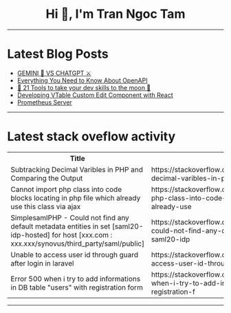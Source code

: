 <h1 align="center">Hi 👋, I'm Tran Ngoc Tam</h1>

---

# Latest Blog Posts 
<!-- BLOG-POST-LIST:START -->
- [GEMINI 💎 VS CHATGPT ⚔️](https://dev.to/mince/gemini-vs-chatgpt-1eia)
- [Everything You Need to Know About OpenAPI](https://dev.to/speakeasy/everything-you-need-to-know-about-openapi-17mh)
- [🚀 21 Tools to take your dev skills to the moon 🌝](https://dev.to/taipy/21-tools-to-take-your-dev-skills-to-the-moon-53mf)
- [Developing VTable Custom Edit Component with React](https://dev.to/xuanhun/developing-vtable-custom-edit-component-with-react-3l7i)
- [Prometheus Server](https://dev.to/anhphan2024/prometheus-server-4p93)
<!-- BLOG-POST-LIST:END -->

---

# Latest stack oveflow activity
<table>
  <tr><th>Title</th><th>Link</th></tr>
  <!-- STACKOVERFLOW:START --><tr><td>Subtracking Decimal Varibles in PHP and Comparing the Output</td><td>https://stackoverflow.com/questions/78371500/subtracking-decimal-varibles-in-php-and-comparing-the-output</td></tr><tr><td>Cannot import php class into code blocks locating in php file which already use this class via ajax</td><td>https://stackoverflow.com/questions/78371470/cannot-import-php-class-into-code-blocks-locating-in-php-file-which-already-use</td></tr><tr><td>SimplesamlPHP - Could not find any default metadata entities in set [saml20-idp-hosted] for host [xxx.com : xxx.xxx/synovus/third_party/saml/public]</td><td>https://stackoverflow.com/questions/78371468/simplesamlphp-could-not-find-any-default-metadata-entities-in-set-saml20-idp</td></tr><tr><td>Unable to access user id through guard after login in laravel</td><td>https://stackoverflow.com/questions/78371408/unable-to-access-user-id-through-guard-after-login-in-laravel</td></tr><tr><td>Error 500 when i try to add informations in DB table &quot;users&quot; with registration form</td><td>https://stackoverflow.com/questions/78371376/error-500-when-i-try-to-add-informations-in-db-table-users-with-registration-f</td></tr><!-- STACKOVERFLOW:END -->
</table>

---



